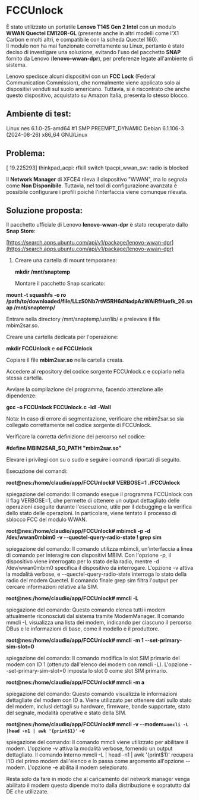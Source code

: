 # FCCUnlock

È stato utilizzato un portatile **Lenovo T14S Gen 2 Intel** con un modulo **WWAN Quectel EM120R-GL** (presente anche in altri modelli come l'X1 Carbon e molti altri, e compatibile con la scheda Quectel 160).  
Il modulo non ha mai funzionato correttamente su Linux, pertanto è stato deciso di investigare una soluzione, evitando l'uso del pacchetto **SNAP** fornito da Lenovo (**lenovo-wwan-dpr**), per preferenze legate all'ambiente di sistema.

Lenovo spedisce alcuni dispositivi con un **FCC Lock** (Federal Communication Commission), che normalmente viene applicato solo ai dispositivi venduti sul suolo americano. Tuttavia, si è riscontrato che anche questo dispositivo, acquistato su Amazon Italia, presenta lo stesso blocco.

## Ambiente di test:
Linux nes 6.1.0-25-amd64 #1 SMP PREEMPT_DYNAMIC Debian 6.1.106-3 (2024-08-26) x86_64 GNU/Linux

## Problema:
[ 19.225293] thinkpad_acpi: rfkill switch tpacpi_wwan_sw: radio is blocked

Il **Network Manager** di XFCE4 rileva il dispositivo "WWAN", ma lo segnala come **Non Disponibile**. Tuttavia, nel tool di configurazione avanzata è possibile configurare i profili poiché l'interfaccia viene comunque rilevata.

## Soluzione proposta:
Il pacchetto ufficiale di Lenovo **lenovo-wwan-dpr** è stato recuperato dallo **Snap Store**:

[https://search.apps.ubuntu.com/api/v1/package/lenovo-wwan-dpr](https://search.apps.ubuntu.com/api/v1/package/lenovo-wwan-dpr)

1. Creare una cartella di mount temporanea:
   
   **mkdir /mnt/snaptemp**

   Montare il pacchetto Snap scaricato:

**mount -t squashfs -o ro /path/to/downloaded/file/LLzS0Nb7rtM5RH6dNadpAzWAiRfHuefk_26.snap /mnt/snaptemp/**

Entrare nella directory /mnt/snaptemp/usr/lib/ e prelevare il file mbim2sar.so.

Creare una cartella dedicata per l'operazione:

**mkdir FCCUnlock**
e
**cd FCCUnlock**

Copiare il file **mbim2sar.so** nella cartella creata.

Accedere al repository del codice sorgente FCCUnlock.c e copiarlo nella stessa cartella.

Avviare la compilazione del programma, facendo attenzione alle dipendenze:

**gcc -o FCCUnlock FCCUnlock.c -ldl -Wall**

Nota: In caso di errore di segmentazione, verificare che mbim2sar.so sia collegato correttamente nel codice sorgente di FCCUnlock.

Verificare la corretta definizione del percorso nel codice:

**#define MBIM2SAR_SO_PATH "mbim2sar.so"**

Elevare i privilegi con su o sudo e seguire i comandi riportati di seguito.

Esecuzione dei comandi:

**root@nes:/home/claudio/app/FCCUnlock# VERBOSE=1 ./FCCUnlock**

spiegazione del comando:
Il comando esegue il programma FCCUnlock con il flag VERBOSE=1, che permette di ottenere un output dettagliato delle operazioni eseguite durante l'esecuzione, utile per il debugging e la verifica dello stato delle operazioni. In particolare, viene tentato il processo di sblocco FCC del modulo WWAN.

**root@nes:/home/claudio/app/FCCUnlock# mbimcli -p -d /dev/wwan0mbim0 -v --quectel-query-radio-state ! grep sim**

spiegazione del comando:
Il comando utilizza mbimcli, un'interfaccia a linea di comando per interagire con dispositivi MBIM. Con l'opzione -p, il dispositivo viene interrogato per lo stato della radio, mentre -d /dev/wwan0mbim0 specifica il dispositivo da interrogare. L'opzione -v attiva la modalità verbose, e --quectel-query-radio-state interroga lo stato della radio del modem Quectel. Il comando finale grep sim filtra l'output per cercare informazioni relative alla SIM.

**root@nes:/home/claudio/app/FCCUnlock# mmcli -L**

spiegazione del comando:
Questo comando elenca tutti i modem attualmente riconosciuti dal sistema tramite ModemManager. Il comando mmcli -L visualizza una lista dei modem, indicando per ciascuno il percorso DBus e le informazioni di base, come il modello e il produttore.

**root@nes:/home/claudio/app/FCCUnlock# mmcli -m 1 --set-primary-sim-slot=0**

spiegazione del comando:
Il comando modifica lo slot SIM primario del modem con ID 1 (ottenuto dall'elenco dei modem con mmcli -L). L'opzione --set-primary-sim-slot=0 imposta lo slot 0 come slot SIM primario.

**root@nes:/home/claudio/app/FCCUnlock# mmcli -m a**

spiegazione del comando:
Questo comando visualizza le informazioni dettagliate del modem con ID a. Viene utilizzato per ottenere dati sullo stato del modem, inclusi dettagli su hardware, firmware, bande supportate, stato del segnale, modalità operative e stato della SIM.

**root@nes:/home/claudio/app/FCCUnlock# mmcli -v --modem=`mmcli -L |head -n1 | awk '{print$1}'` -e**

spiegazione del comando:
Il comando mmcli viene utilizzato per abilitare il modem. L'opzione -v attiva la modalità verbose, fornendo un output dettagliato. Il comando interno mmcli -L | head -n1 | awk '{print$1}' recupera l'ID del primo modem dall'elenco e lo passa come argomento all'opzione --modem. L'opzione -e abilita il modem selezionato.

Resta solo da fare in modo che al caricamento del network manager venga abilitato il modem questo dipende molto dalla distribuzione e sopratutto dal DE che utilizzate.
